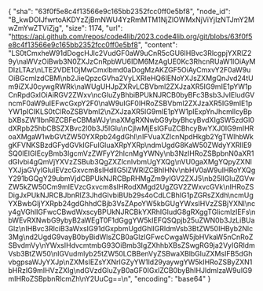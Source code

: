 {
  "sha": "63f0f5e8c4f13566e9c165bb2352fcc0ff0e5bf8",
  "node_id": "B_kwDOIJfwrtoAKDYzZjBmNWU4YzRmMTM1NjZlOWMxNjViYjIzNTJmY2MwZmYwZTViZjg",
  "size": 1174,
  "url": "https://api.github.com/repos/code4lib/2023.code4lib.org/git/blobs/63f0f5e8c4f13566e9c165bb2352fcc0ff0e5bf8",
  "content": "LS0tCmxheW91dDogcHJlc2VudGF0aW9uCnR5cGU6IHBvc3RlcgpjYXRlZ29y\naWVzOiBwb3N0ZXJzCnRpbWU6IDM6MzAgUE0Kc3RhcnRUaW1lOiAyMDIzLTAz\nLTE2VDE1OjMwCmxlbmd0aDogMzAKZGF5OiAyCmxvY2F0aW9uOiBGcmlzdCBM\nb2JieQpzcGVha2VyLXRleHQ6IENoYXJsZXMgQnJvd24tUm9iZXJ0cywgRWRk\naWUgUHJpZXRvLCBVbml2ZXJzaXR5IG9mIE1pYW1pCnRpdGxlOiAiRGV2ZWxv\ncGluZyBhbiBPUkNJRCB0byBFc3Bsb3JvIEludGVncmF0aW9uIEFwcGxpY2F0\naW9uIGF0IHRoZSBVbml2ZXJzaXR5IG9mIE1pYW1pICIKLS0tClRoZSBVbml2\nZXJzaXR5IG9mIE1pYW1pIExpYnJhcmllcyBpbXBsZW1lbnRlZCBFeCBMaWJy\naXMgRXNwbG9ybyBhcyBvdXIgSW5zdGl0dXRpb25hbCBSZXBvc2l0b3J5IGlu\nCjIwMjEsIGFuZCBhcyBwYXJ0IG9mIHRoaXMgaW1wbGVtZW50YXRpb24gdGhl\nIFVuaXZlcnNpdHkgb2YgTWlhbWkgKFVNKSBzdGFydGVkIGFuIGluaXRpYXRp\ndmUgdG8KaW50ZWdyYXRlIE9SQ0lEIGlEcyBmb3IgcmVzZWFyY2hlcnMgYWNy\nb3NzIHRoZSBpbnN0aXR1dGlvbi4gQmVjYXVzZSBub3QgZXZlcnlvbmUgYXQg\nVU0gaXMgYQpyZXNlYXJjaGVyIGluIEVzcGxvcm8sIHdlIG5lZWRlZCBhIHNv\nbHV0aW9uIHRoYXQgY291bGQgY29ubmVjdCBPUkNJRCBpRHMgZm9yIGV2ZXJ5\nb25lIGluZGVwZW5kZW50Cm9mIEVzcGxvcm8sIHRodXMgd2UgZGV2ZWxvcGVk\nIHRoZSDigJxPUkNJRCBJbnRlZ3JhdGlvbiBUb29s4oCdLCBhIG1pZGRsZXdh\ncmUgYXBwbGljYXRpb24gdGhhdCBjb3VsZApoYW5kbGUgYWxsIHVzZSBjYXNl\ncy4gVGhlIGFwcCBwdWxscyBPUkNJRCBkYXRhIGludG8gRXggTGlicmlzIEFs\nbWEvRXNwbG9ybyB2aWEgT0F1dGggYW5kIEFQSQpjb25uZWN0b3JzLiBUaGlz\nIHBvc3RlciB3aWxsIG91dGxpbmUgdGhlIGRldmVsb3BtZW50IHByb2Nlc3Mg\nd2UgdG9vayB0byBidWlsZCB0aGlzIGFwcCwgaW5jbHVkaW5nCnRoZSBvdmVy\nYWxsIHdvcmtmbG93OiBmb3IgZXhhbXBsZSwgRG9ja2VyIGRldmVsb3BtZW50\nIGVudmlyb25tZW50LCBBenVyZSBwaXBlbGluZXMsIFB5dGhvbgpsaWJyYXJp\nZXMsIEZsYXNrIGZyYW1ld29yaywgYW5kIHRoZSByZXN1bHRzIG9mIHVzZXIg\ndGVzdGluZyB0aGF0IGxlZCB0byBhIHJldmlzaW9uIG9mIHRoZSBpbnRlcmZh\nY2UuCg==\n",
  "encoding": "base64"
}
